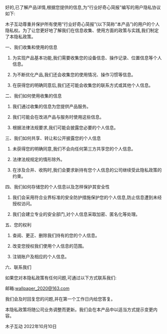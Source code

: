 
好的,已了解产品详情,根据您提供的信息,为“行业好奇心简报”编写的用户隐私协议如下:

木子互动尊重并保护所有使用“行业好奇心简报”(以下简称“本产品”)的用户的个人隐私权。为了让您更好地了解我们在信息收集、使用方面的政策与实践,我们制定了本隐私政策。 

一、我们收集和使用的信息

1. 为实现产品基本功能,我们需要收集您的设备信息、操作记录、位置信息等个人信息。

2. 为不断优化产品,我们还会收集您的使用情况、操作习惯等信息。

3. 在获得您的明确同意后,我们还可能会收集您的联系方式或其他个人信息。

二、我们如何使用收集的信息

1. 我们通过收集的信息为您提供产品服务。

2. 我们可能会在改进产品与服务时使用这些信息。

3. 根据法律法规要求,我们可能会披露您必要的个人信息。

三、我们如何共享、转让和公开披露您的个人信息

1. 未获得您的明确同意,我们不会向任何第三方共享您的个人信息。 

2. 法律法规规定的情形除外。

3. 在涉及合并、收购时,我们会要求新持有您个人信息的公司继续受此隐私政策的约束。

四、我们如何存储您的个人信息以及怎样保护其安全性

1. 我们会采用符合业界标准的安全防护措施保护您的个人信息,防止信息遭到未经授权访问。

2. 我们会建立专业的安全部门,对个人信息采取加密、匿名化等处理。

五、您的权利

1. 查阅、更正、删除我们持有的您的个人信息。

2. 改变您授权我们使用个人信息的范围。

3. 注销账户及相应的个人信息。

六、联系我们

如果您对本隐私政策有任何问题,可通过以下方式联系我们:

邮箱:wallpaper_2020@163.com

我们会及时回复您的问题,并在第一个工作日内给您答复。

本隐私政策将随公司业务调整而更新。我们会在本产品中以适当方式提示变更内容。

木子互动
2022年10月10日
